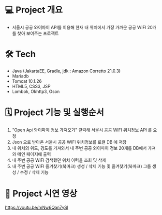 # 💻 Project 개요
  - 서울시 공공 와이파이 API를 이용해 현재 내 위치에서 가장 가까운 공공 WIFI 20개를 찾아 보여주는 프로젝트

# 🛠️ Tech
  - Java (JakartaEE, Gradle, jdk : Amazon Corretto 21.0.3)
  - Mariadb
  - Tomcat 10.1.26
  - HTML5, CSS3, JSP
  - Lombok, Okhttp3, Gson

# 🗓️ Project 기능 및 실행순서
  1. "Open Api 와이파이 정보 가져오기" 클릭해 서울시 공공 WIFI 위치정보 API 를 요청
  2. Json 으로 받아온 서울시 공공 WIFI 위치정보를 로컬 DB 에 저장
  3. 내 위치의 위도, 경도를 가져와서 내 주변 공공 와이파이 정보 20개를 DB에서 가져와 메인 페이지에 출력
  4. 내 주변 공공 WIFI 검색했던 위치 이력을 조회 및 삭제
  5. 내 주변 공공 WIFI 즐겨찾기(북마크) 생성 / 삭제 기능 및 즐겨찾기(북마크) 그룹 생성 / 수정 / 삭제 기능

# 📌 Project 시연 영상
https://youtu.be/mNw6Qan7ySI

